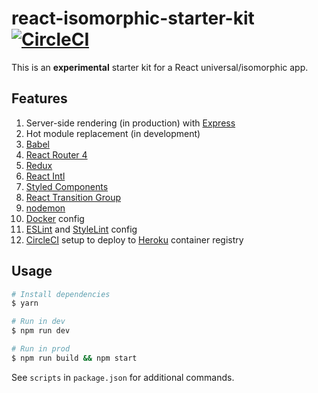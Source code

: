 # react-isomorphic-starter-kit [![CircleCI](https://circleci.com/gh/andrewscwei/react-isomorphic-starter-kit/tree/javascript.svg?style=svg)](https://circleci.com/gh/andrewscwei/react-isomorphic-starter-kit/tree/javascript)

This is an **experimental** starter kit for a React universal/isomorphic app.

## Features

1. Server-side rendering (in production) with [Express](https://expressjs.com/)
2. Hot module replacement (in development)
3. [Babel](https://babeljs.io/)
4. [React Router 4](https://reacttraining.com/react-router/)
5. [Redux](https://redux.js.org/introduction)
6. [React Intl](https://github.com/yahoo/react-intl/wiki)
7. [Styled Components](https://www.styled-components.com/)
8. [React Transition Group](http://reactcommunity.org/react-transition-group/)
9. [nodemon](https://github.com/remy/nodemon)
10. [Docker](https://docker.com) config
11. [ESLint](https://eslint.org/) and [StyleLint](https://stylelint.io/) config
12. [CircleCI](https://circleci.com) setup to deploy to [Heroku](https://heroku.com) container registry

## Usage

```sh
# Install dependencies
$ yarn

# Run in dev
$ npm run dev

# Run in prod
$ npm run build && npm start
```

See `scripts` in `package.json` for additional commands.
